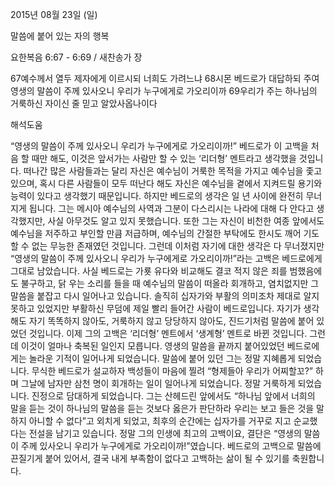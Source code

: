 2015년 08월 23일 (일)

말씀에 붙어 있는 자의 행복



요한복음 6:67 - 6:69 / 새찬송가  장


67예수께서 열두 제자에게 이르시되 너희도 가려느냐 68시몬 베드로가 대답하되 주여 영생의 말씀이 주께 있사오니 우리가 누구에게로 가오리이까 69우리가 주는 하나님의 거룩하신 자이신 줄 믿고 알았사옵나이다

해석도움





“영생의 말씀이 주께 있사오니 우리가 누구에게로 가오리이까!” 베드로가 이 고백을 처음 할 때만 해도, 이것은 앞서가는 사람만 할 수 있는 ‘리더형’ 멘트라고 생각했을 것입니다. 떠나간 많은 사람들과는 달리 자신은 예수님이 거룩한 목적을 가지고 예수님을 좇고 있으며, 혹시 다른 사람들이 모두 떠난다 해도 자신은 예수님을 곁에서 지켜드릴 용기와 능력이 있다고 생각했기 때문입니다. 하지만 베드로의 생각은 일 년 사이에 완전히 무너지게 됩니다. 그는 메시아 예수님의 사역과 그분이 다스리시는 나라에 대해 다 안다고 생각했지만, 사실 아무것도 알고 있지 못했습니다. 또한 그는 자신이 비천한 여종 앞에서도 예수님을 저주하고 부인할 만큼 저급하며, 예수님의 간절한 부탁에도 한시도 깨어 기도할 수 없는 무능한 존재였던 것입니다.
그런데 이처럼 자기에 대한 생각은 다 무너졌지만 “영생의 말씀이 주께 있사오니 우리가 누구에게로 가오리이까!”라는 고백은 베드로에게 그대로 남았습니다. 사실 베드로는 가룟 유다와 비교해도 결코 적지 않은 죄를 범했음에도 불구하고, 닭 우는 소리를 들을 때 예수님의 말씀이 떠올라 회개하고, 염치없지만 그 말씀을 붙잡고 다시 일어나고 있습니다. 솔직히 십자가와 부활의 의미조차 제대로 알지 못하고 있었지만 부활하신 무덤에 제일 빨리 들어간 사람이 베드로입니다. 자기가 생각해도 자기 똑똑하지 않아도, 거룩하지 않고 당당하지 않아도, 진드기처럼 말씀에 붙어 있었던 것입니다. 이제 그의 고백은 ‘리더형’ 멘트에서 ‘생계형’ 멘트로 바뀐 것입니다.
그런데 이것이 얼마나 축복된 일인지 모릅니다. 영생의 말씀을 끝까지 붙어있었던 베드로에게는 놀라운 기적이 일어나게 되었습니다. 말씀에 붙어 있던 그는 정말 지혜롭게 되었습니다. 무식한 베드로가 설교하자 백성들이 마음에 찔려 “형제들아 우리가 어찌할꼬?” 하며 그날에 남자만 삼천 명이 회개하는 일이 일어나게 되었습니다. 정말 거룩하게 되었습니다. 진정으로 담대하게 되었습니다. 그는 산헤드린 앞에서도 “하나님 앞에서 너희의 말을 듣는 것이 하나님의 말씀을 듣는 것보다 옳은가 판단하라 우리는 보고 들은 것을 말하지 아니할 수 없다”고 외치게 되었고, 최후의 순간에는 십자가를 거꾸로 지고 순교했다는 전설을 남기고 있습니다. 정말 그의 인생에 최고의 고백이요, 결단은 “영생의 말씀이 주께 있사오니 우리가 누구에게로 가오리이까!”였습니다. 베드로의 고백으로 말씀에 끈질기게 붙어 있어서, 결국 내게 부족함이 없다고 고백하는 삶이 될 수 있기를 축원합니다.